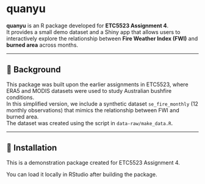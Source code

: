 
<!-- README.md is generated from README.Rmd. Please edit that file -->

# quanyu

**quanyu** is an R package developed for **ETC5523 Assignment 4**.  
It provides a small demo dataset and a Shiny app that allows users to
interactively explore the relationship between **Fire Weather Index
(FWI)** and **burned area** across months.

------------------------------------------------------------------------

## 🧠 Background

This package was built upon the earlier assignments in ETC5523, where
ERA5 and MODIS datasets were used to study Australian bushfire
conditions.  
In this simplified version, we include a synthetic dataset
`se_fire_monthly` (12 monthly observations) that mimics the relationship
between FWI and burned area.  
The dataset was created using the script in `data-raw/make_data.R`.

------------------------------------------------------------------------

## 🧩 Installation

This is a demonstration package created for ETC5523 Assignment 4.

You can load it locally in RStudio after building the package.
